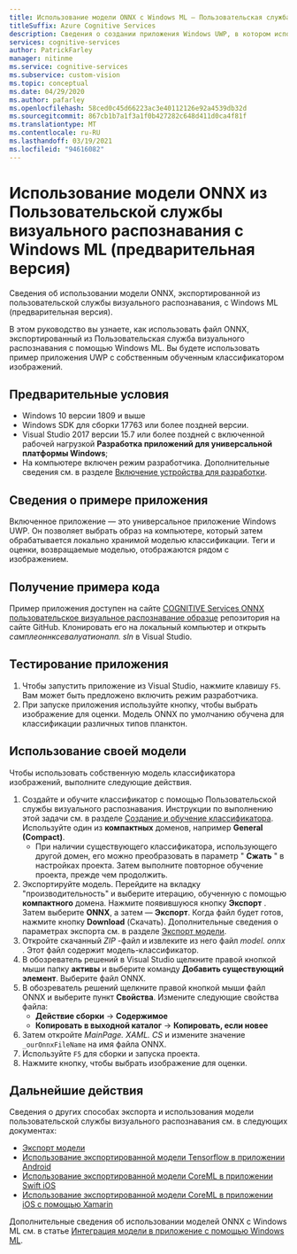 ```yaml
---
title: Использование модели ONNX с Windows ML — Пользовательская служба визуального распознавания
titleSuffix: Azure Cognitive Services
description: Сведения о создании приложения Windows UWP, в котором используется модель ONNX, экспортированная из Azure Cognitive Services.
services: cognitive-services
author: PatrickFarley
manager: nitinme
ms.service: cognitive-services
ms.subservice: custom-vision
ms.topic: conceptual
ms.date: 04/29/2020
ms.author: pafarley
ms.openlocfilehash: 58ced0c45d66223ac3e40112126e92a4539db32d
ms.sourcegitcommit: 867cb1b7a1f3a1f0b427282c648d411d0ca4f81f
ms.translationtype: MT
ms.contentlocale: ru-RU
ms.lasthandoff: 03/19/2021
ms.locfileid: "94616082"
---
```

# <a name="use-an-onnx-model-from-custom-vision-with-windows-ml-preview"></a>Использование модели ONNX из Пользовательской службы визуального распознавания с Windows ML (предварительная версия)

Сведения об использовании модели ONNX, экспортированной из пользовательской службы визуального распознавания, с Windows ML (предварительная версия).

В этом руководство вы узнаете, как использовать файл ONNX, экспортированный из Пользовательская служба визуального распознавания с помощью Windows ML. Вы будете использовать пример приложения UWP с собственным обученным классификатором изображений.

## <a name="prerequisites"></a>Предварительные условия

* Windows 10 версии 1809 и выше
* Windows SDK для сборки 17763 или более поздней версии.
* Visual Studio 2017 версии 15.7 или более поздней с включенной рабочей нагрузкой __Разработка приложений для универсальной платформы Windows__;
* На компьютере включен режим разработчика. Дополнительные сведения см. в разделе [Включение устройства для разработки](/windows/uwp/get-started/enable-your-device-for-development).

## <a name="about-the-example-app"></a>Сведения о примере приложения

Включенное приложение — это универсальное приложение Windows UWP. Он позволяет выбрать образ на компьютере, который затем обрабатывается локально хранимой моделью классификации. Теги и оценки, возвращаемые моделью, отображаются рядом с изображением.

## <a name="get-the-example-code"></a>Получение примера кода

Пример приложения доступен на сайте [COGNITIVE Services ONNX пользовательское визуальное распознавание образце](https://github.com/Azure-Samples/cognitive-services-onnx-customvision-sample) репозитория на сайте GitHub. Клонировать его на локальный компьютер и открыть *самплеоннксевалуатионапп. sln* в Visual Studio.

## <a name="test-the-application"></a>Тестирование приложения

1. Чтобы запустить приложение из Visual Studio, нажмите клавишу `F5`. Вам может быть предложено включить режим разработчика.
1. При запуске приложения используйте кнопку, чтобы выбрать изображение для оценки. Модель ONNX по умолчанию обучена для классификации различных типов планктон.

## <a name="use-your-own-model"></a>Использование своей модели

Чтобы использовать собственную модель классификатора изображений, выполните следующие действия.

1. Создайте и обучите классификатор с помощью Пользовательской службы визуального распознавания. Инструкции по выполнению этой задачи см. в разделе [Создание и обучение классификатора](./getting-started-build-a-classifier.md). Используйте один из **компактных** доменов, например **General (Compact)**. 
   * При наличии существующего классификатора, использующего другой домен, его можно преобразовать в параметр " **Сжать** " в настройках проекта. Затем выполните повторное обучение проекта, прежде чем продолжить.
1. Экспортируйте модель. Перейдите на вкладку "производительность" и выберите итерацию, обученную с помощью **компактного** домена. Нажмите появившуюся кнопку **Экспорт** . Затем выберите **ONNX**, а затем — **Экспорт**. Когда файл будет готов, нажмите кнопку **Download** (Скачать). Дополнительные сведения о параметрах экспорта см. в разделе [Экспорт модели](./export-your-model.md).
1. Откройте скачанный *ZIP* -файл и извлеките из него файл *model. onnx* . Этот файл содержит модель-классификатор.
1. В обозреватель решений в Visual Studio щелкните правой кнопкой мыши папку **активы** и выберите команду __Добавить существующий элемент__. Выберите файл ONNX.
1. В обозреватель решений щелкните правой кнопкой мыши файл ONNX и выберите пункт **Свойства**. Измените следующие свойства файла:
   * __Действие сборки__  ->  __Содержимое__
   * __Копировать в выходной каталог__  ->  __Копировать, если новее__
1. Затем откройте _MainPage. XAML. CS_ и измените значение `_ourOnnxFileName` на имя файла ONNX.
1. Используйте `F5` для сборки и запуска проекта.
1. Нажмите кнопку, чтобы выбрать изображение для оценки.

## <a name="next-steps"></a>Дальнейшие действия

Сведения о других способах экспорта и использования модели пользовательской службы визуального распознавания см. в следующих документах:

* [Экспорт модели](./export-your-model.md)
* [Использование экспортированной модели Tensorflow в приложении Android](https://github.com/Azure-Samples/cognitive-services-android-customvision-sample)
* [Использование экспортированной модели CoreML в приложении Swift iOS](https://go.microsoft.com/fwlink/?linkid=857726)
* [Использование экспортированной модели CoreML в приложении iOS с помощью Xamarin](https://github.com/xamarin/ios-samples/tree/master/ios11/CoreMLAzureModel)

Дополнительные сведения об использовании моделей ONNX с Windows ML см. в статье [Интеграция модели в приложение с помощью Windows ML](/windows/ai/windows-ml/integrate-model).